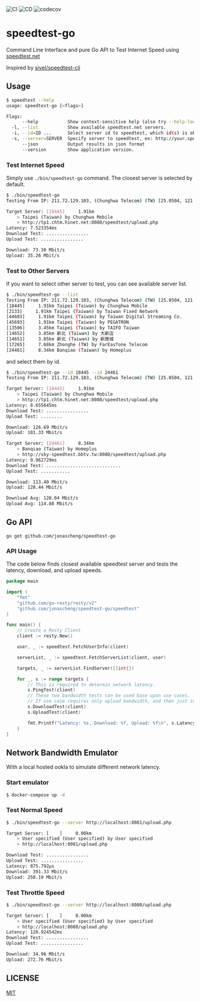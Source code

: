 ![CI](https://github.com/jonascheng/speedtest-go/actions/workflows/ci.yaml/badge.svg)
![CD](https://github.com/jonascheng/speedtest-go/actions/workflows/cd.yaml/badge.svg)
![codecov](https://codecov.io/gh/jonascheng/speedtest-go/branch/main/graph/badge.svg)

# speedtest-go

Command Line Interface and pure Go API to Test Internet Speed using [speedtest.net](http://www.speedtest.net/)

Inspired by [sivel/speedtest-cli](https://github.com/sivel/speedtest-cli)

## Usage

```bash
$ speedtest --help
usage: speedtest-go [<flags>]

Flags:
      --help           Show context-sensitive help (also try --help-long and --help-man).
  -l, --list           Show available speedtest.net servers.
  -i, --id=ID ...      Select server id to speedtest, which id(s) is obtained by option 'list'.
  -s, --server=SERVER  Specify server to speedtest, ex: http://your.speedtest:8080/upload.php
      --json           Output results in json format
      --version        Show application version.
```

### Test Internet Speed

Simply use `./bin/speedtest-go` command. The closest server is selected by default.

```bash
$ ./bin/speedtest-go
Testing From IP: 211.72.129.103, (Chunghwa Telecom) (TW) [25.0504, 121.5324]

Target Server: [18445]     1.91km
	> Taipei (Taiwan) by Chunghwa Mobile
	> http://tp1.chtm.hinet.net:8080/speedtest/upload.php
Latency: 7.523354ms
Download Test: ................
Upload Test: ................

Download: 73.30 Mbit/s
Upload: 35.26 Mbit/s
```

### Test to Other Servers

If you want to select other server to test, you can see available server list.

```bash
$ ./bin/speedtest-go --list
Testing From IP: 211.72.129.103, (Chunghwa Telecom) (TW) [25.0504, 121.5324]
[18445]     1.91km Taipei (Taiwan) by Chunghwa Mobile
[2133]     1.91km Taipei (Taiwan) by Taiwan Fixed Network
[44603]     1.91km Taipei (Taiwan) by Taiwan Digital Streaming Co.
[45693]     1.91km Taipei (Taiwan) by PEGATRON
[13506]     3.45km Taipei (Taiwan) by TAIFO Taiwan
[14652]     3.85km 新北 (Taiwan) by 大新店
[14651]     3.85km 新北 (Taiwan) by 新唐城
[17265]     7.68km Zhonghe (TW) by FarEasTone Telecom
[24461]     8.34km Banqiao (Taiwan) by Homeplus
```

and select them by id.

```bash
$ ./bin/speedtest-go --id 18445 --id 24461
Testing From IP: 211.72.129.103, (Chunghwa Telecom) (TW) [25.0504, 121.5324]

Target Server: [18445]     1.91km
	> Taipei (Taiwan) by Chunghwa Mobile
	> http://tp1.chtm.hinet.net:8080/speedtest/upload.php
Latency: 8.655645ms
Download Test: ................
Upload Test: ........

Download: 126.69 Mbit/s
Upload: 101.33 Mbit/s

Target Server: [24461]     8.34km
	> Banqiao (Taiwan) by Homeplus
	> http://sky-speedtest.bbtv.tw:8080/speedtest/upload.php
Latency: 9.962729ms
Download Test: ............................
Upload Test: ...........

Download: 113.40 Mbit/s
Upload: 128.44 Mbit/s

Download Avg: 120.04 Mbit/s
Upload Avg: 114.88 Mbit/s
```

## Go API

```
go get github.com/jonascheng/speedtest-go
```

### API Usage
The code below finds closest available speedtest server and tests the latency, download, and upload speeds.

```go
package main

import (
	"fmt"
	"github.com/go-resty/resty/v2"
	"github.com/jonascheng/speedtest-go/speedtest"
)

func main() {
	// Create a Resty Client
	client := resty.New()

	user, _ := speedtest.FetchUserInfo(client)

	serverList, _ := speedtest.FetchServerList(client, user)

	targets, _ := serverList.FindServer([]int{})

	for _, s := range targets {
		// This is required to determin network latency.
		s.PingTest(client)
		// These two bandwidth tests can be used base upon use cases.
		// If use case requires only upload bandwidth, and then just invoke UploadTest to obtain ULSpeed.
		s.DownloadTest(client)
		s.UploadTest(client)

		fmt.Printf("Latency: %s, Download: %f, Upload: %f\n", s.Latency, s.DLSpeed, s.ULSpeed)
	}
}
```

## Network Bandwidth Emulator

With a local hosted ookla to simulate different network latency.

### Start emulator

```bash
$ docker-compose up -d
```

### Test Normal Speed

```bash
$ ./bin/speedtest-go --server http://localhost:8081/upload.php

Target Server: [    ]     0.00km
	> User specified (User specified) by User specified
	> http://localhost:8081/upload.php

Download Test: ................
Upload Test: ................
Latency: 875.792µs
Download: 391.33 Mbit/s
Upload: 250.19 Mbit/s
```

### Test Throttle Speed

```bash
$ ./bin/speedtest-go --server http://localhost:8080/upload.php

Target Server: [    ]     0.00km
	> User specified (User specified) by User specified
	> http://localhost:8080/upload.php
Latency: 128.924542ms
Download Test: ................
Upload Test: ................

Download: 34.96 Mbit/s
Upload: 272.76 Mbit/s
```

## LICENSE

[MIT](https://github.com/jonascheng/speedtest-go/blob/master/LICENSE)
